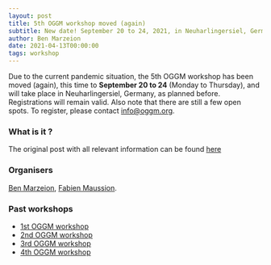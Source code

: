 ```yaml
---
layout: post
title: 5th OGGM workshop moved (again)
subtitle: New date! September 20 to 24, 2021, in Neuharlingersiel, Germany
author: Ben Marzeion
date: 2021-04-13T00:00:00
tags: workshop
---
```


Due to the current pandemic situation, the 5th OGGM workshop has been moved (again), this time to **September 20 to 24** (Monday to Thursday), and will take place in Neuharlingersiel, Germany, as planned before. Registrations will remain valid. Also note that there are still a few open spots. To register, please contact [info@oggm.org](mailto:info@oggm.org).

### What is it ?

The original post with all relevant information can be found [here]({{site.base_url}}/2019/12/11/5th-workshop-announcement/)

### Organisers

[Ben Marzeion](http://marzeion.info/), [Fabien Maussion](http://fabienmaussion.info/).

### Past workshops

- <u> <a href="{{ site.url }}/2016/02/11/1st-oggm-worshop-summary/"> 1st OGGM workshop </a> </u>
- <u> <a href="{{ site.url }}/2017/04/03/2nd-oggm-worshop-summary/"> 2nd OGGM workshop </a> </u>
- <u> <a href="{{ site.url }}/2018/06/29/3nd-oggm-worshop-summary/"> 3rd OGGM workshop </a> </u>
- <u> <a href="{{ site.url }}/2019/06/21/4st-oggm-worshop-summary/"> 4th OGGM workshop </a> </u>
